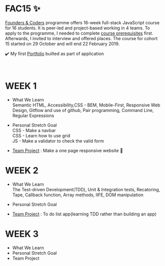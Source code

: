 # FAC15 :sparkles:
[Founders & Coders](https://foundersandcoders.com/) programme offers 16-week full-stack JavaScript course for 16 students. It is peer-led and project-based working in 4 teams. To apply to the programme, I needed to complete [course prerequisites](https://foundersandcoders.com/apply/prerequisites/) first. Afterwards, I invited to interview and offered places. The course for cohort 15 started on 29 October and will end 22 February 2019.

:heavy_check_mark: My first [Portfolio](https://whooolia.github.io/First-Portfolio/) builted as part of application
<br><br><br>

# WEEK 1
- What We Learn
<br>Semantic HTML, Accessibility,CSS - BEM, Mobile-First, Responsive Web Design, Gitflow and use of github, Pair programming, Command Line, Regular Expressions
 
- Personal Stretch Goal
<br>CSS - Make a navbar
<br>CSS - Learn how to use grid
<br>JS - Make a validator to check the valid form
  
- [Team Project](https://fac-15.github.io/CC/) : Make a one page responsive website :muscle:

# WEEK 2
- What We Learn
<br> The Test-driven Development(TDD), Unit & Integration tests, Recatoring, Tape, Callback function, Array methods, IIFE, DOM manipulation
- Personal Stretch Goal

- [Team Project](https://fac-15.github.io/CC_toDoList/) : To do list app(learning TDD rather than building an app)

# WEEK 3
- What We Learn
- Personal Stretch Goal
- Team Project


